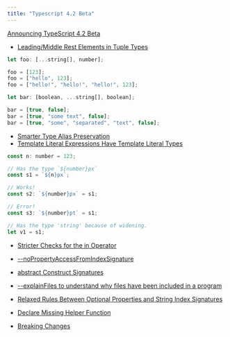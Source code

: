 ```yaml
---
title: "Typescript 4.2 Beta"
---
```


[Announcing TypeScript 4.2 Beta](https://devblogs.microsoft.com/typescript/announcing-typescript-4-2-beta/)

- [Leading/Middle Rest Elements in Tuple Types](https://devblogs.microsoft.com/typescript/announcing-typescript-4-2-beta/#template-literal-expressions-have-template-literal-types)

```javascript
let foo: [...string[], number];

foo = [123];
foo = ["hello", 123];
foo = ["hello!", "hello!", "hello!", 123];

let bar: [boolean, ...string[], boolean];

bar = [true, false];
bar = [true, "some text", false];
bar = [true, "some", "separated", "text", false];
```

- [Smarter Type Alias Preservation](https://devblogs.microsoft.com/typescript/announcing-typescript-4-2-beta/#smarter-type-alias-preservation)
- [Template Literal Expressions Have Template Literal Types](https://devblogs.microsoft.com/typescript/announcing-typescript-4-2-beta/#template-literal-expressions-have-template-literal-types)

```javascript
const n: number = 123;

// Has the type `${number}px`
const s1 = `${n}px`;

// Works!
const s2: `${number}px` = s1;

// Error!
const s3: `${number}pt` = s1;

// Has the type 'string' because of widening.
let v1 = s1;
```

- [Stricter Checks for the in Operator](https://devblogs.microsoft.com/typescript/announcing-typescript-4-2-beta/#stricter-checks-for-the-in-operator)

- [--noPropertyAccessFromIndexSignature](https://devblogs.microsoft.com/typescript/announcing-typescript-4-2-beta/#nopropertyaccessfromindexsignature)

- [abstract Construct Signatures](https://devblogs.microsoft.com/typescript/announcing-typescript-4-2-beta/#abstract-construct-signatures)

- [--explainFiles to understand why files have been included in a program](https://devblogs.microsoft.com/typescript/announcing-typescript-4-2-beta/#explainfiles-to-understand-why-files-have-been-included-in-a-program)

- [Relaxed Rules Between Optional Properties and String Index Signatures](https://devblogs.microsoft.com/typescript/announcing-typescript-4-2-beta/#relaxed-rules-between-optional-properties-and-string-index-signatures)

- [Declare Missing Helper Function](https://devblogs.microsoft.com/typescript/announcing-typescript-4-2-beta/#declare-missing-helper-function)

- [Breaking Changes](https://devblogs.microsoft.com/typescript/announcing-typescript-4-2-beta/#breaking-changes)
